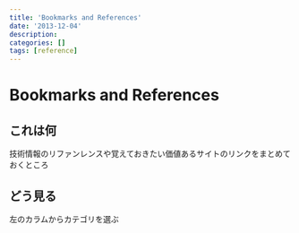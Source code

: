 ```yaml
---
title: 'Bookmarks and References'
date: '2013-12-04'
description:
categories: []
tags: [reference]
---
```


# Bookmarks and References

## これは何

技術情報のリファンレンスや覚えておきたい価値あるサイトのリンクをまとめておくところ

## どう見る

左のカラムからカテゴリを選ぶ

<br/><br/><br/><br/><br/><br/><br/><br/><br/><br/><br/><br/><br/><br/>

